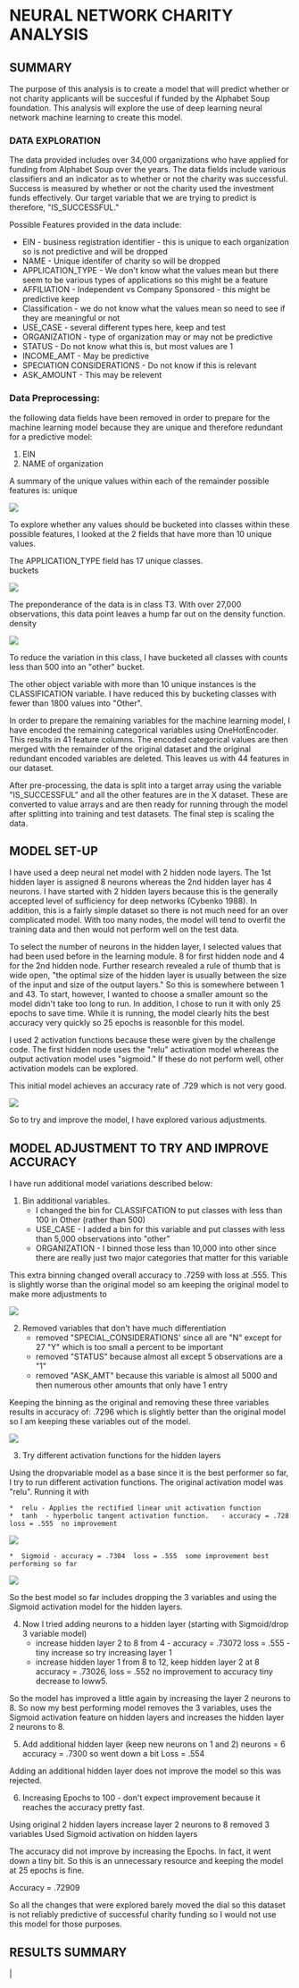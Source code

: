 # NEURAL NETWORK CHARITY ANALYSIS
## SUMMARY
The purpose of this analysis is to create a model that will predict whether or not charity applicants will be succesful if funded by the Alphabet Soup foundation.  This analysis will explore the use of deep learning neural network machine learning to create this model.  

###  DATA EXPLORATION

The data provided includes over 34,000 organizations who have applied for funding from Alphabet Soup over the years.  The data fields include various classifiers and an indicator as to whether or not the charity was successful.  Success is measured by whether or not the charity used the investment funds effectively. Our target variable that we are trying to predict is therefore, "IS_SUCCESSFUL."

Possible Features provided in the data include:

*  EIN - business registration identifier - this is unique to each organization so is not predictive and will be dropped
*  NAME - Unique identifer of charity so will be dropped
*  APPLICATION_TYPE - We don't know what the values mean but there seem to be various types of applications so this might be a feature
*  AFFILIATION - Independent vs Company Sponsored - this might be predictive keep
*  Classification - we do not know what the values mean so need to see if they are meaningful or not
*  USE_CASE - several different types here, keep and test
*  ORGANIZATION  - type of organization may or may not be predictive
*  STATUS - Do not know what this is, but most values are 1
*  INCOME_AMT - May be predictive
*  SPECIATION CONSIDERATIONS - Do not know if this is relevant
*  ASK_AMOUNT - This may be relevent


###  Data Preprocessing:  

the following data fields have been removed in order to prepare for the machine learning model because they are unique and therefore redundant for a predictive model:   
1.  EIN 
2.  NAME of organization

A summary of the unique values within each of the remainder possible features is:
unique  


![](https://github.com/xactuary/Neural_Network_Charity_Analysis/blob/master/Resources/unique.PNG)


To explore whether any values should be bucketed into classes within these possible features, I looked at the 2 fields that have more than 10 unique values. 

The APPLICATION_TYPE field has 17 unique classes.  
buckets


![](https://github.com/xactuary/Neural_Network_Charity_Analysis/blob/master/Resources/BucketData.PNG)


The preponderance of the data is in class T3.  With over 27,000 observations, this data point leaves a hump far out on the density function.
density


![](https://github.com/xactuary/Neural_Network_Charity_Analysis/blob/master/Resources/density.PNG)


To reduce the variation in this class, I have bucketed all classes with counts less than 500 into an "other" bucket.

The other object variable with more than 10 unique instances is the CLASSIFICATION variable.  I have reduced this by bucketing classes with fewer than 1800 values into "Other".

In order to prepare the remaining variables for the machine learning model, I have encoded the remaining categorical variables using OneHotEncoder.  This results in 41 feature columns.  The encoded categorical values are then merged with the remainder of the original dataset and the original redundant encoded variables are deleted.  This leaves us with 44 features in our dataset. 

After pre-processing, the data is split into a target array using the variable "IS_SUCCESSFUL" and all the other features are in the X dataset.  These are converted to value arrays and are then ready for running through the model after splitting into training and test datasets.  The final step is scaling the data.  

##  MODEL SET-UP

I have used a deep neural net model with 2 hidden node layers.  The 1st hidden layer is assigned 8 neurons whereas the 2nd hidden layer has 4 neurons. I have started with 2 hidden layers because this is the generally accepted level of sufficiency for deep networks (Cybenko 1988).  In addition, this is a fairly simple dataset so there is not much need for an over complicated model. With too many nodes, the model will tend to overfit the training data and then would not perform well on the test data.  

To select the number of neurons in the hidden layer, I selected values that had been used before in the learning module.  8 for first hidden node and 4 for the 2nd hidden node.  Further research revealed a rule of thumb that is wide open, "the optimal size of the hidden layer is usually between the size of the input and size of the output layers."  So this is somewhere between 1 and 43.  To start, however, I wanted to choose a smaller amount so the model didn't take too long to run.  In addition, I chose to run it with only 25 epochs to save time.  While it is running, the model clearly hits the best accuracy very quickly so 25 epochs is reasonble for this model. 

I used 2 activation functions because these were given by the challenge code.  The first hidden node uses the "relu" activation model whereas the output activation model uses "sigmoid."  If these do not perform well, other activation models can be explored.  

This initial model achieves an accuracy rate of .729 which is not very good.  


![](https://github.com/xactuary/Neural_Network_Charity_Analysis/blob/master/Resources/results.PNG)


So to try and improve the model, I have explored various adjustments.

## MODEL ADJUSTMENT TO TRY AND IMPROVE ACCURACY

I have run additional model variations described below:

1.  Bin additional variables.    
    *  I changed the bin for CLASSIFCATION to put classes with less than 100 in Other (rather than 500)
    *  USE_CASE - I added a bin for this variable and put classes with less than 5,000 observations into "other"
    *  ORGANIZATION - I binned those less than 10,000 into other since there are really just two major categories that matter for this variable
  
This extra binning changed overall accuracy to .7259 with loss at .555.  This is slightly worse than the original model so am keeping the original model to make more adjustments to


![](https://github.com/xactuary/Neural_Network_Charity_Analysis/blob/master/Resources/extra_binning.PNG)
 
2.  Removed variables that don't have much differentiation
    *  removed "SPECIAL_CONSIDERATIONS' since all are "N" except for 27 "Y" which is too small a percent to be important
    *  removed "STATUS" because almost all except 5 observations are a "1"
    *  removed "ASK_AMT" because this variable is almost all 5000 and then numerous other amounts that only have 1 entry
  
Keeping the binning as the original and removing these three variables results in accuracy of:  .7296 which is slightly better than the original model so I am keeping these variables out of the model. 
 
 
  ![](https://github.com/xactuary/Neural_Network_Charity_Analysis/blob/master/Resources/dropvariables.PNG)
 
 
3.  Try different activation functions for the hidden layers

 Using the dropvariable model as a base since it is the best performer so far, I try to run different activation functions. The original activation model was "relu".  Running it with

    *  relu - Applies the rectified linear unit activation function
    *  tanh  - hyperbolic tangent activation function.   - accuracy = .728  loss = .555  no improvement
 
 
 ![](https://github.com/xactuary/Neural_Network_Charity_Analysis/blob/master/Resources/tanh.PNG)
     
     
    *  Sigmoid - accuracy = .7304  loss = .555  some improvement best performing so far
 
 
 ![](https://github.com/xactuary/Neural_Network_Charity_Analysis/blob/master/Resources/sigmoid.PNG)
 
 
So the best model so far includes dropping the 3 variables and using the Sigmoid activation model for the hidden layers.  

4.  Now I tried adding neurons to a hidden layer  (starting with Sigmoid/drop 3 variable model)  
    *  increase hidden layer 2 to 8 from 4 - accuracy = .73072  loss = .555 - tiny increase so try increasing layer 1
    *  increase hidden layer 1 from 8 to 12, keep hidden layer 2 at 8  accuracy = .73026, loss = .552  no improvement to accuracy tiny decrease to loww5.
  
So the model has improved a little again by increasing the layer 2 neurons to 8.  So now my best performing model removes the 3 variables, uses the Sigmoid activation feature on hidden layers and increases the hidden layer 2 neurons to 8.  


5.  Add additional hidden layer (keep new neurons on 1 and 2) neurons = 6  accuracy = .7300 so went down a bit  Loss = .554

Adding an additional hidden layer does not improve the model so this was rejected.

6.  Increasing Epochs to 100 - don't expect improvement because it reaches the accuracy pretty fast.

Using original 2 hidden layers
increase layer 2 neurons to 8
removed 3 variables
Used Sigmoid activation on hidden layers

The accuracy did not improve by increasing the Epochs.  In fact, it went down a tiny bit.  So this is an unnecessary resource and keeping the model at 25 epochs is fine.  

Accuracy = .72909

So all the changes that were explored barely moved the dial so this dataset is not reliably predictive of successful charity funding so I would not use this model for those purposes.  


##  RESULTS SUMMARY

|





 









